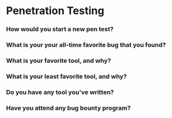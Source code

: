 # Penetration Testing

### How would you start a new pen test?

### What is your your all-time favorite bug that you found?

### What is your favorite tool, and why?

### What is your least favorite tool, and why?

### Do you have any tool you've written?

### Have you attend any bug bounty program?